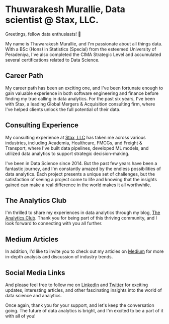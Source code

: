 # Thuwarakesh Murallie, Data scientist @ Stax, LLC.

Greetings, fellow data enthusiasts! 👋 

My name is Thuwarakesh Murallie, and I'm passionate about all things data. With a BSc (Hons) in Statistics (Special) from the esteemed University of Peradeniya, I've also completed the CIMA Strategic Level and accumulated several certifications related to Data Science.

## Career Path
My career path has been an exciting one, and I've been fortunate enough to gain valuable experience in both software engineering and finance before finding my true calling in data analytics. For the past six years, I've been with Stax, a leading Global Mergers & Acquisition consulting firm, where I've helped clients unlock the full potential of their data.

## Consulting Experience
My consulting experience at [Stax, LLC](https://www.stax.com) has taken me across various industries, including Academia, Healthcare, FMCGs, and Freight & Transport, where I've built data pipelines, developed ML models, and utilized data analytics to support strategic decision-making.

I've been in Data Science since 2014. But the past few years have been a fantastic journey, and I'm constantly amazed by the endless possibilities of data analytics. Each project presents a unique set of challenges, but the satisfaction of seeing a project come to life and knowing that the insights gained can make a real difference in the world makes it all worthwhile.

## The Analytics Club
I'm thrilled to share my experiences in data analytics through my blog, [The Analytics Club](https://www.the-analytics.club). Thank you for being part of this thriving community, and I look forward to connecting with you all further.

## Medium Articles
In addition, I'd like to invite you to check out my articles on [Medium](https://thuwarakesh.medium.com/) for more in-depth analysis and discussion of industry trends.

## Social Media Links
And please feel free to follow me on [LinkedIn](https://www.linkedin.com/in/thuwarakesh/) and [Twitter](https://twitter.com/Thuwarakesh) for exciting updates, interesting articles, and other fascinating insights into the world of data science and analytics.

Once again, thank you for your support, and let's keep the conversation going. The future of data analytics is bright, and I'm excited to be a part of it with all of you!

<!---
ThuwarakeshM/ThuwarakeshM is a ✨ special ✨ repository because its `README.md` (this file) appears on your GitHub profile.
You can click the Preview link to take a look at your changes.
--->
